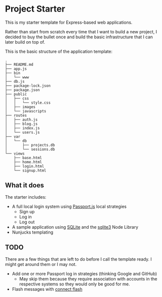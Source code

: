 # Project Starter

This is my starter template for Express-based web applications.

Rather than start from scratch every time that I want to build a new project, I decided to buy the bullet once and build the basic infrastructure that I can later build on top of.

This is the basic structure of the application template:

```text
.
├── README.md
├── app.js
├── bin
│   └── www
├── db.js
├── package-lock.json
├── package.json
├── public
│   ├── css
│   │   └── style.css
│   ├── images
│   └── javascripts
├── routes
│   ├── auth.js
│   ├── blog.js
│   ├── index.js
│   └── users.js
├── var
│   └── db
│       ├── projects.db
│       └── sessions.db
└── views
    ├── base.html
    ├── home.html
    ├── login.html
    └── signup.html
```

## What it does

The starter includes:

* A full local login system using [Passport.js](https://www.passportjs.org/) local strategies
  * Sign up
  * Log in
  * Log out
* A sample application using [SQLite](https://www.sqlite.org/index.html) and the [sqlite3](https://www.npmjs.com/package/sqlite3) Node Library
* Nunjucks templating

## TODO

There are a few things that are left to do before I call the template ready. I might get around them or I may not.

* Add one or more Passport log in strategies (thinking Google and GitHub)
  * May skip them because they require association with accounts in the respective systems so they would only be good for me.
* Flash messages with [connect flash](https://www.npmjs.com/package/connect-flash)
